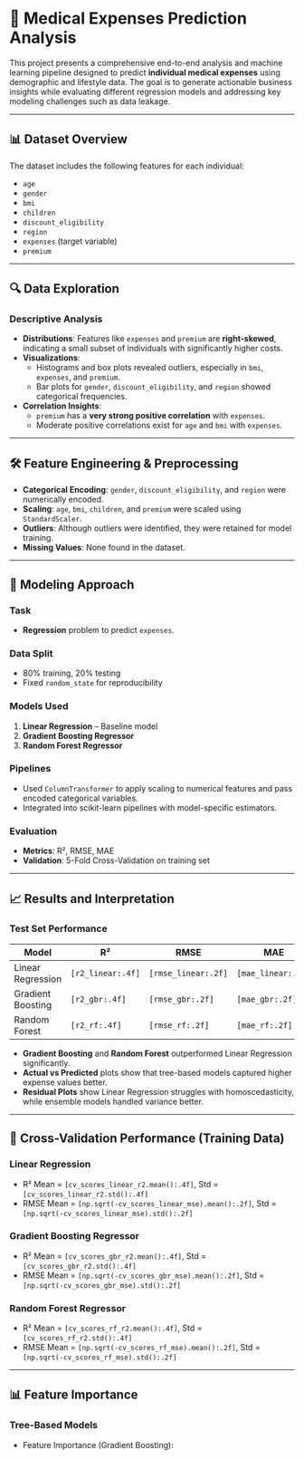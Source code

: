 # 🏥 Medical Expenses Prediction Analysis

This project presents a comprehensive end-to-end analysis and machine learning pipeline designed to predict **individual medical expenses** using demographic and lifestyle data. The goal is to generate actionable business insights while evaluating different regression models and addressing key modeling challenges such as data leakage.

---

## 📊 Dataset Overview

The dataset includes the following features for each individual:

- `age`  
- `gender`  
- `bmi`  
- `children`  
- `discount_eligibility`  
- `region`  
- `expenses` (target variable)  
- `premium`

---

## 🔍 Data Exploration

### Descriptive Analysis

- **Distributions**: Features like `expenses` and `premium` are **right-skewed**, indicating a small subset of individuals with significantly higher costs.
- **Visualizations**:
  - Histograms and box plots revealed outliers, especially in `bmi`, `expenses`, and `premium`.
  - Bar plots for `gender`, `discount_eligibility`, and `region` showed categorical frequencies.
- **Correlation Insights**:
  - `premium` has a **very strong positive correlation** with `expenses`.
  - Moderate positive correlations exist for `age` and `bmi` with `expenses`.

---

## 🛠️ Feature Engineering & Preprocessing

- **Categorical Encoding**: `gender`, `discount_eligibility`, and `region` were numerically encoded.
- **Scaling**: `age`, `bmi`, `children`, and `premium` were scaled using `StandardScaler`.
- **Outliers**: Although outliers were identified, they were retained for model training.
- **Missing Values**: None found in the dataset.

---

## 🧠 Modeling Approach

### Task

- **Regression** problem to predict `expenses`.

### Data Split

- 80% training, 20% testing
- Fixed `random_state` for reproducibility

### Models Used

1. **Linear Regression** – Baseline model
2. **Gradient Boosting Regressor**
3. **Random Forest Regressor**

### Pipelines

- Used `ColumnTransformer` to apply scaling to numerical features and pass encoded categorical variables.
- Integrated into scikit-learn pipelines with model-specific estimators.

### Evaluation

- **Metrics**: R², RMSE, MAE
- **Validation**: 5-Fold Cross-Validation on training set

---

## 📈 Results and Interpretation

### Test Set Performance

| Model                   | R²       | RMSE      | MAE      |
|------------------------|----------|-----------|----------|
| Linear Regression       | `[r2_linear:.4f]`  | `[rmse_linear:.2f]` | `[mae_linear:.2f]` |
| Gradient Boosting       | `[r2_gbr:.4f]`     | `[rmse_gbr:.2f]`    | `[mae_gbr:.2f]`    |
| Random Forest           | `[r2_rf:.4f]`      | `[rmse_rf:.2f]`     | `[mae_rf:.2f]`     |

- **Gradient Boosting** and **Random Forest** outperformed Linear Regression significantly.
- **Actual vs Predicted** plots show that tree-based models captured higher expense values better.
- **Residual Plots** show Linear Regression struggles with homoscedasticity, while ensemble models handled variance better.

---

## 🔁 Cross-Validation Performance (Training Data)

### Linear Regression

- R² Mean = `[cv_scores_linear_r2.mean():.4f]`, Std = `[cv_scores_linear_r2.std():.4f]`
- RMSE Mean = `[np.sqrt(-cv_scores_linear_mse).mean():.2f]`, Std = `[np.sqrt(-cv_scores_linear_mse).std():.2f]`

### Gradient Boosting Regressor

- R² Mean = `[cv_scores_gbr_r2.mean():.4f]`, Std = `[cv_scores_gbr_r2.std():.4f]`
- RMSE Mean = `[np.sqrt(-cv_scores_gbr_mse).mean():.2f]`, Std = `[np.sqrt(-cv_scores_gbr_mse).std():.2f]`

### Random Forest Regressor

- R² Mean = `[cv_scores_rf_r2.mean():.4f]`, Std = `[cv_scores_rf_r2.std():.4f]`
- RMSE Mean = `[np.sqrt(-cv_scores_rf_mse).mean():.2f]`, Std = `[np.sqrt(-cv_scores_rf_mse).std():.2f]`

---

## 📊 Feature Importance

### Tree-Based Models

- Feature Importance (Gradient Boosting):
